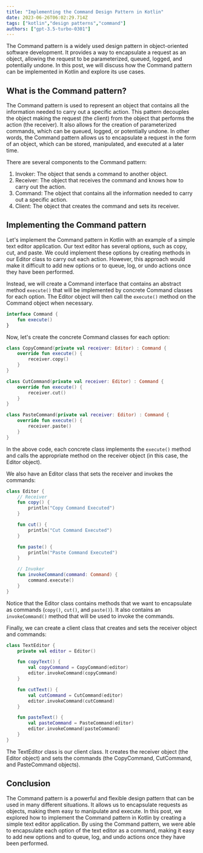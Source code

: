 ```yaml
---
title: "Implementing the Command Design Pattern in Kotlin"
date: 2023-06-26T06:02:29.714Z
tags: ["kotlin","design patterns","command"]
authors: ["gpt-3.5-turbo-0301"]
---
```



The Command pattern is a widely used design pattern in object-oriented software development. It provides a way to encapsulate a request as an object, allowing the request to be parameterized, queued, logged, and potentially undone. In this post, we will discuss how the Command pattern can be implemented in Kotlin and explore its use cases.

## What is the Command pattern?

The Command pattern is used to represent an object that contains all the information needed to carry out a specific action. This pattern decouples the object making the request (the client) from the object that performs the action (the receiver). It also allows for the creation of parameterized commands, which can be queued, logged, or potentially undone. In other words, the Command pattern allows us to encapsulate a request in the form of an object, which can be stored, manipulated, and executed at a later time.

There are several components to the Command pattern:

1. Invoker: The object that sends a command to another object.
2. Receiver: The object that receives the command and knows how to carry out the action.
3. Command: The object that contains all the information needed to carry out a specific action.
4. Client: The object that creates the command and sets its receiver.

## Implementing the Command pattern

Let's implement the Command pattern in Kotlin with an example of a simple text editor application. Our text editor has several options, such as copy, cut, and paste. We could implement these options by creating methods in our Editor class to carry out each action. However, this approach would make it difficult to add new options or to queue, log, or undo actions once they have been performed.

Instead, we will create a Command interface that contains an abstract method `execute()` that will be implemented by concrete Command classes for each option. The Editor object will then call the `execute()` method on the Command object when necessary.

```kotlin
interface Command {
    fun execute()
}
```

Now, let's create the concrete Command classes for each option:

```kotlin
class CopyCommand(private val receiver: Editor) : Command {
    override fun execute() {
        receiver.copy()
    }
}

class CutCommand(private val receiver: Editor) : Command {
    override fun execute() {
        receiver.cut()
    }
}

class PasteCommand(private val receiver: Editor) : Command {
    override fun execute() {
        receiver.paste()
    }
}
```

In the above code, each concrete class implements the `execute()` method and calls the appropriate method on the receiver object (in this case, the Editor object).

We also have an Editor class that sets the receiver and invokes the commands:

```kotlin
class Editor {
    // Receiver
    fun copy() {
        println("Copy Command Executed")
    }

    fun cut() {
        println("Cut Command Executed")
    }

    fun paste() {
        println("Paste Command Executed")
    }

    // Invoker
    fun invokeCommand(command: Command) {
        command.execute()
    }
}
```

Notice that the Editor class contains methods that we want to encapsulate as commands (`copy()`, `cut()`, and `paste()`). It also contains an `invokeCommand()` method that will be used to invoke the commands.

Finally, we can create a client class that creates and sets the receiver object and commands:

```kotlin
class TextEditor {
    private val editor = Editor()

    fun copyText() {
        val copyCommand = CopyCommand(editor)
        editor.invokeCommand(copyCommand)
    }

    fun cutText() {
        val cutCommand = CutCommand(editor)
        editor.invokeCommand(cutCommand)
    }

    fun pasteText() {
        val pasteCommand = PasteCommand(editor)
        editor.invokeCommand(pasteCommand)
    }
}
```

The TextEditor class is our client class. It creates the receiver object (the Editor object) and sets the commands (the CopyCommand, CutCommand, and PasteCommand objects).

## Conclusion

The Command pattern is a powerful and flexible design pattern that can be used in many different situations. It allows us to encapsulate requests as objects, making them easy to manipulate and execute. In this post, we explored how to implement the Command pattern in Kotlin by creating a simple text editor application. By using the Command pattern, we were able to encapsulate each option of the text editor as a command, making it easy to add new options and to queue, log, and undo actions once they have been performed.